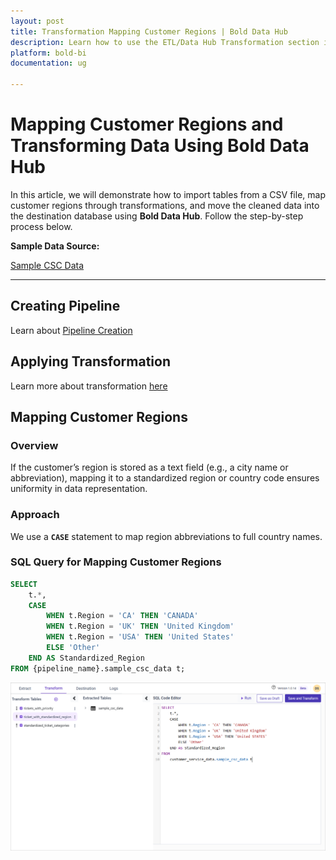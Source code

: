 ```yaml
---
layout: post
title: Transformation Mapping Customer Regions | Bold Data Hub
description: Learn how to use the ETL/Data Hub Transformation section in Bold BI Enterprise Edition. Discover simple steps to map the data based on the regions and make the most of your analytics.
platform: bold-bi
documentation: ug

---
```


# Mapping Customer Regions and Transforming Data Using Bold Data Hub  

In this article, we will demonstrate how to import tables from a CSV file, map customer regions through transformations, and move the cleaned data into the destination database using **Bold Data Hub**. Follow the step-by-step process below.

**Sample Data Source:**  

[Sample CSC Data](https://billiondata.s3.us-east-1.amazonaws.com/TestBedSamples/sample_csc_data.csv)

---

## Creating Pipeline    

Learn about [Pipeline Creation](https://help.boldbi.com/working-with-data-sources/working-with-bold-data-hub/working-with-pipelines/)

## Applying Transformation

Learn more about transformation [here](https://help.boldbi.com/working-with-data-sources/working-with-bold-data-hub/transformation-preview/#transformation) 

## Mapping Customer Regions  

### Overview
  
If the customer’s region is stored as a text field (e.g., a city name or abbreviation), mapping it to a standardized region or country code ensures uniformity in data representation.  

### Approach
  
We use a **`CASE`** statement to map region abbreviations to full country names.  

### SQL Query for Mapping Customer Regions  

```sql
SELECT 
    t.*, 
    CASE 
        WHEN t.Region = 'CA' THEN 'CANADA' 
        WHEN t.Region = 'UK' THEN 'United Kingdom' 
        WHEN t.Region = 'USA' THEN 'United States' 
        ELSE 'Other' 
    END AS Standardized_Region 
FROM {pipeline_name}.sample_csc_data t;
```

![Tranformation Use Case](/static/assets/transformation-use-case/categorization-and-mapping/images/region-based.png#max-width=100%)
